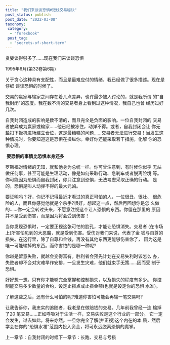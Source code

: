 ```yaml
---
title: "我们来谈谈恐惧#短线交易秘诀"
post_status: publish
post_date: "2022-03-08"
taxonomy:
 category: 
  - "forexbook"
 post_tag: 
  - "secrets-of-short-term"
---
```


贪婪谈得够多了......现在我们来谈谈恐惧

1995年6月(第32卷第6期)

关于贪心这种具有支配性，而且是最难应付的情绪，我已经做了很多描述。现在是仔细 谈谈恐惧的时候了。

交易的赢家与输家之间存在着几点差异，也许最少被人讨论的，就是我所谓 的"自我封闭"的态度。我在数不清的交易者身上看到过这种情况，我自己也曾 经历过好几次。  

自我封闭造成的影响是数不清的，而且完全是负面的影响。一位自我封闭的 交易者放弃成为赢家或输家……他已经被冻住，动弹不得。或者，自我封闭会让 你无盐扣下扳机进场建立仓位，这是最糟糕的问题……交易者无法进行交易！当发生这种情况时，你要知道这是恐惧在操纵你。幸好你还能采取若干措施，化解 你的恐惧心理。

 **要恐惧的事情比恐惧本身还多**

罗斯福对情绪的无知，就和他身为总统一样。你可曾注意到，有时候你似乎 无站做任何事，甚至可能是生理活动，像是如何采取行动、急刹车或者脱离险境 等。你可能因为恐惧而自我封闭，你只注意到恐惧，无法考虑采取正确的行动。 是的，恐惧是叫人动弹不得的最大元凶。

要证明吗？好，你记不记得最近才看过的真正可怕的人，一位很丑、很壮、 很危险的人，而且你感觉他就是个杀手?很好，想起这一点，然后再回想你是怎 么做的……你一定会转过头来，不愿意注视这个让人恐惧的东西。你僵在那里的 原因并不是受到伤害，而是因为将会受到伤害！

当你发现恐惧时，一定要正视这张可怕的脸孔，才能让恐惧消失。交易者 (在市场上)所害怕见到的大恶魔，就是受到伤害。受伤对我们来说，代表了金 钱与自尊的损失。在这行里，除了自尊和金钱，再没有其他东西更能够伤害你了， 因为这是唯一可能输掉的东西。而你害怕的是哪一种呢?

你越是留意失败，就越会变得富有。胜利者会预先计划在交易失利时该怎么 办，失败者却不会对灾难早作安排，一旦发生灾难，他们就束手无策……因而受 制于恐惧。

好好想一想。只有你才能够完全掌握和控制损失，以及损失的程度有多少。 你控制能交易多少数量的合约，设定止损点或止损金额(也就是设定你的恐惧 水准)。

了解这些之后，还有什么可怕的呢?难道你害怕可能会再输一笔交易吗?

让我告诉你，我忠实的追随者，我老是在做赔钱的交易。几年前我曾经一连 输掉了20 笔交易……正如呼吸对于生活一样，交易失败是这个行业的一部分。 它一定会发生，过去如此，将来亦然。一旦你完全了解(并正视)这个内在的本 质，然后学会在你的"恐惧水准"范围内投入资金，将可永远脱离恐惧的魔掌。

  

上一章节：自我封闭的时候下一章节：长跑、交易与亏损
